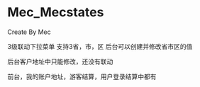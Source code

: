 ﻿Mec_Mecstates
=============
Create By Mec

3级联动下拉菜单
支持3省，市，区
后台可以创建并修改省市区的值

后台客户地址中只能修改，还没有联动

前台，我的账户地址，游客结算，用户登录结算中都有
